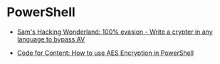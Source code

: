 # PowerShell

- [Sam's Hacking Wonderland: 100% evasion - Write a crypter in any language to bypass AV](https://netsec.expert/posts/write-a-crypter-in-any-language/)

- [Code for Content: How to use AES Encryption in PowerShell](https://web.archive.org/web/20220830222818/https://codeforcontent.com/blog/using-aes-in-powershell/)